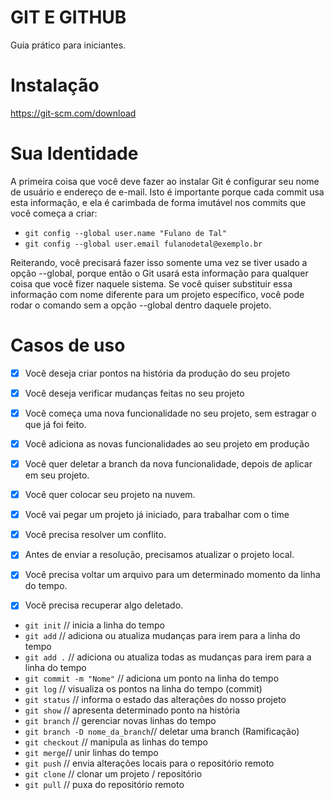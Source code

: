 # GIT E GITHUB
Guia prático para iniciantes.

# Instalação
https://git-scm.com/download

# Sua Identidade
A primeira coisa que você deve fazer ao instalar Git é configurar seu nome de usuário e endereço de e-mail. Isto é importante porque cada commit usa esta informação, e ela é carimbada de forma imutável nos commits que você começa a criar:

* `git config --global user.name "Fulano de Tal"`
* `git config --global user.email fulanodetal@exemplo.br`

Reiterando, você precisará fazer isso somente uma vez se tiver usado a opção --global, porque então o Git usará esta informação para qualquer coisa que você fizer naquele sistema. Se você quiser substituir essa informação com nome diferente para um projeto específico, você pode rodar o comando sem a opção --global dentro daquele projeto.

# Casos de uso

 - [x] Você deseja criar pontos na história da produção do seu projeto

 - [x] Você deseja verificar mudanças feitas no seu projeto

 - [x] Você começa uma nova funcionalidade no seu projeto, sem estragar o que já foi feito.

 - [x] Você adiciona as novas funcionalidades ao seu projeto em produção

 - [x]  Você quer deletar a branch da nova funcionalidade, depois de aplicar em seu projeto.

 - [x] Você quer colocar seu projeto na nuvem.

 - [x] Você vai pegar um projeto já iniciado, para trabalhar com o time

 - [x] Você precisa resolver um conflito.

 - [x] Antes de enviar a resolução, precisamos atualizar o projeto local.

 - [x] Você precisa voltar um arquivo para um determinado momento da linha do tempo.

 - [x] Você precisa recuperar algo deletado.

* `git init` // inicia a linha do tempo
* `git add`  // adiciona ou atualiza mudanças para irem para a linha do tempo
* `git add .` // adiciona ou atualiza todas as mudanças para irem para a linha do tempo
* `git commit -m "Nome"` // adiciona um ponto na linha do tempo
* `git log` // visualiza os pontos na linha do tempo (commit) 
* `git status` // informa o estado das alterações do nosso projeto
* `git show` // apresenta determinado ponto na história
* `git branch` // gerenciar novas linhas do tempo
* `git branch -D nome_da_branch`// deletar uma branch (Ramificação)
* `git checkout` // manipula as linhas do tempo
* `git merge`// unir linhas do tempo
* `git push` // envia alterações locais para o repositório remoto
* `git clone` // clonar um projeto / repositório
* `git pull` // puxa do repositório remoto

